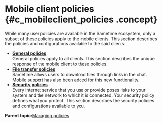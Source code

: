 # Mobile client policies {#c_mobileclient_policies .concept}

While many user policies are available in the Sametime ecosystem, only a subset of these policies apply to the mobile clients. This section describes the policies and configurations available to the said clients.

-   **[General policies](c_general_policies.md)**  
General policies apply to all clients. This section describes the unique response of the mobile client to these policies.
-   **[File transfer policies](c_file_transfer.md)**  
Sametime allows users to download files through links in the chat. Mobile support has also been added for this new functionality.
-   **[Security policies](c_security_policies.md)**  
Every internet service that you use or provide poses risks to your system and the network to which it is connected. Your security policy defines what you protect. This section describes the security policies and configurations available to you.

**Parent topic:**[Managing policies](managing_policies.md)

